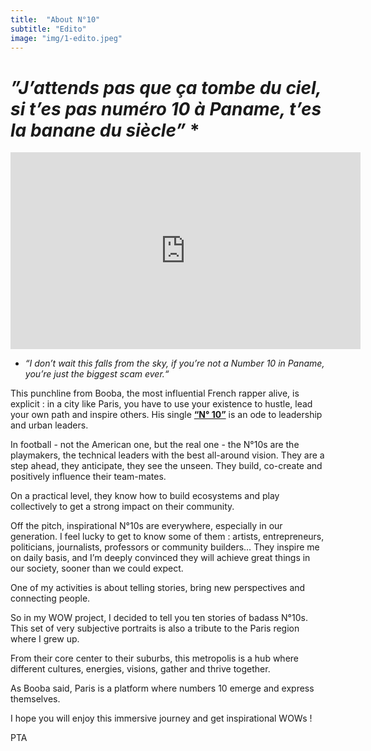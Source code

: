 ```yaml
---
title:  "About N°10"
subtitle: "Edito"
image: "img/1-edito.jpeg"
---
```



# *”J’attends pas que ça tombe du ciel, si t’es pas numéro 10 à Paname, t’es la banane du siècle”* *


<iframe width="560" height="315" src="https://www.youtube.com/embed/IZmCwtYk98A" frameborder="0" allowfullscreen></iframe>

 * _“I don’t wait this falls from the sky, if you’re not a Number 10 in Paname, you’re just the biggest scam ever.“_  

 
 
This punchline from Booba, the most influential French rapper alive, is explicit : in a city like Paris, you have to use your existence to hustle, lead your own path and inspire others. His single __[“N° 10”](https://www.youtube.com/watch?v=IZmCwtYk98A)__ is an ode to leadership and urban leaders. 
 
In football - not the American one, but the real one - the N°10s are the playmakers, the technical leaders with the best all-around vision. They are a step ahead, they anticipate, they see the unseen. They build, co-create and positively influence their team-mates. 
 
On a practical level, they know how to build ecosystems and play collectively to get a strong impact on their community.  
 
Off the pitch, inspirational N°10s are everywhere, especially in our generation. I feel lucky to get to know some of them : artists, entrepreneurs, politicians, journalists, professors or community builders… They inspire me on daily basis, and I’m deeply convinced they will achieve great things in our society, sooner than we could expect.
 
One of my activities is about telling stories, bring new perspectives and connecting people. 
 
So in my WOW project, I decided to tell you ten stories of badass N°10s. This set of very subjective portraits is also a tribute to the Paris region where I grew up. 
 
From their core center to their suburbs, this metropolis is a hub where different cultures, energies, visions, gather and thrive together. 
 
As Booba said, Paris is a platform where numbers 10 emerge and express themselves. 
 
I hope you will enjoy this immersive journey and get inspirational WOWs ! 
 
PTA

